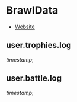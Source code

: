 # BrawlData

- [Website](https://server.wixonic.fr/brawldata)

## user.trophies.log

_timestamp_;

## user.battle.log

_timestamp_;